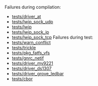 Failures during compilation:
- [tests/driver_at](tests/driver_at/compilation.failed)
- [tests/lwip_sock_udp](tests/lwip_sock_udp/compilation.failed)
- [tests/lwip](tests/lwip/compilation.failed)
- [tests/lwip_sock_ip](tests/lwip_sock_ip/compilation.failed)
- [tests/lwip_sock_tcp](tests/lwip_sock_tcp/compilation.failed)
Failures during test:
- [tests/warn_conflict](tests/warn_conflict/test.failed)
- [tests/trickle](tests/trickle/test.failed)
- [tests/pkg_fatfs_vfs](tests/pkg_fatfs_vfs/test.failed)
- [tests/gnrc_netif](tests/gnrc_netif/test.failed)
- [tests/driver_my9221](tests/driver_my9221/test.failed)
- [tests/driver_ds1307](tests/driver_ds1307/test.failed)
- [tests/driver_grove_ledbar](tests/driver_grove_ledbar/test.failed)
- [tests/cbor](tests/cbor/test.failed)
